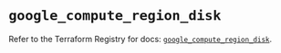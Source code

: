 # `google_compute_region_disk`

Refer to the Terraform Registry for docs: [`google_compute_region_disk`](https://registry.terraform.io/providers/hashicorp/google/5.28.0/docs/resources/compute_region_disk).
